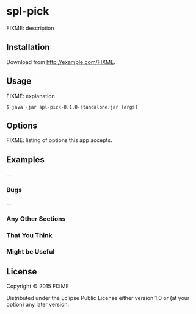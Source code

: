 # spl-pick

FIXME: description

## Installation

Download from http://example.com/FIXME.

## Usage

FIXME: explanation

    $ java -jar spl-pick-0.1.0-standalone.jar [args]

## Options

FIXME: listing of options this app accepts.

## Examples

...

### Bugs

...

### Any Other Sections
### That You Think
### Might be Useful

## License

Copyright © 2015 FIXME

Distributed under the Eclipse Public License either version 1.0 or (at
your option) any later version.
